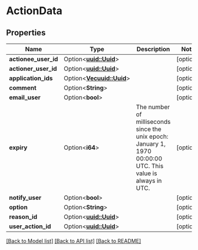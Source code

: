 # ActionData

## Properties

Name | Type | Description | Notes
------------ | ------------- | ------------- | -------------
**actionee_user_id** | Option<[**uuid::Uuid**](uuid::Uuid.md)> |  | [optional]
**actioner_user_id** | Option<[**uuid::Uuid**](uuid::Uuid.md)> |  | [optional]
**application_ids** | Option<[**Vec<uuid::Uuid>**](uuid::Uuid.md)> |  | [optional]
**comment** | Option<**String**> |  | [optional]
**email_user** | Option<**bool**> |  | [optional]
**expiry** | Option<**i64**> | The number of milliseconds since the unix epoch: January 1, 1970 00:00:00 UTC. This value is always in UTC. | [optional]
**notify_user** | Option<**bool**> |  | [optional]
**option** | Option<**String**> |  | [optional]
**reason_id** | Option<[**uuid::Uuid**](uuid::Uuid.md)> |  | [optional]
**user_action_id** | Option<[**uuid::Uuid**](uuid::Uuid.md)> |  | [optional]

[[Back to Model list]](../README.md#documentation-for-models) [[Back to API list]](../README.md#documentation-for-api-endpoints) [[Back to README]](../README.md)


